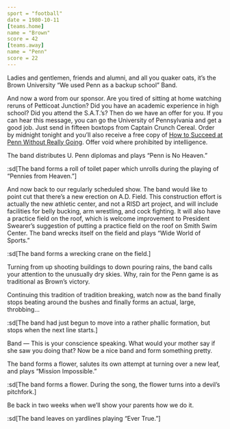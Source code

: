 ```yaml
---
sport = "football"
date = 1980-10-11
[teams.home]
name = "Brown"
score = 42
[teams.away]
name = "Penn"
score = 22
---
```


Ladies and gentlemen, friends and alumni, and all you quaker oats, it’s the Brown University “We used Penn as a backup school” Band.

And now a word from our sponsor. Are you tired of sitting at home watching reruns of Petticoat Junction? Did you have an academic experience in high school? Did you attend the S.A.T.’s? Then do we have an offer for you. If you can hear this message, you can go the University of Pennsylvania and get a good job. Just send in fifteen boxtops from Captain Crunch Cereal. Order by midnight tonight and you’ll also receive a free copy of <u>How to Succeed at Penn Without Really Going</u>. Offer void where prohibited by intelligence.

The band distributes U. Penn diplomas and plays “Penn is No Heaven.”

:sd[The band forms a roll of toilet paper which unrolls during the playing of “Pennies from Heaven.”]

And now back to our regularly scheduled show. The band would like to point cut that there’s a new erection on A.D. Field. This construction effort is actually the new athletic center, and not a RISD art project, and will include facilities for belly bucking, arm wrestling, and cock fighting. It will also have a practice field on the roof, which is welcome improvement to President Swearer’s suggestion of putting a practice field on the roof on Smith Swim Center. The band wrecks itself on the field and plays “Wide World of Sports.”

:sd[The band forms a wrecking crane on the field.]

Turning from up shooting buildings to down pouring rains, the band calls your attention to the unusually dry skies. Why, rain for the Penn game is as traditional as Brown’s victory.

Continuing this tradition of tradition breaking, watch now as the band finally stops beating around the bushes and finally forms an actual, large, throbbing…

:sd[The band had just begun to move into a rather phallic formation, but stops when the next line starts.]

Band — This is your conscience speaking. What would your mother say if she saw you doing that? Now be a nice band and form something pretty.

The band forms a flower, salutes its own attempt at turning over a new leaf, and plays “Mission Impossible.”

:sd[The band forms a flower. During the song, the flower turns into a devil’s pitchfork.]

Be back in two weeks when we’ll show your parents how we do it.

:sd[The band leaves on yardlines playing “Ever True.”]
